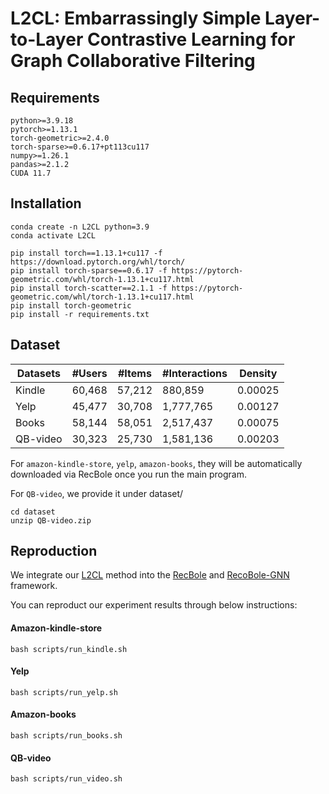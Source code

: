 # L2CL: Embarrassingly Simple Layer-to-Layer Contrastive Learning for Graph Collaborative Filtering

## Requirements
```
python>=3.9.18
pytorch>=1.13.1
torch-geometric>=2.4.0
torch-sparse>=0.6.17+pt113cu117
numpy>=1.26.1
pandas>=2.1.2
CUDA 11.7
```

## Installation
```
conda create -n L2CL python=3.9
conda activate L2CL

pip install torch==1.13.1+cu117 -f https://download.pytorch.org/whl/torch/
pip install torch-sparse==0.6.17 -f https://pytorch-geometric.com/whl/torch-1.13.1+cu117.html
pip install torch-scatter==2.1.1 -f https://pytorch-geometric.com/whl/torch-1.13.1+cu117.html
pip install torch-geometric
pip install -r requirements.txt
```

## Dataset

| Datasets    | #Users | #Items | #Interactions | Density  |
|-------------|--------|--------|---------------|----------|
| Kindle      | 60,468 | 57,212 | 880,859       | 0.00025  |
| Yelp        | 45,477 | 30,708 | 1,777,765     | 0.00127  |
| Books       | 58,144 | 58,051 | 2,517,437     | 0.00075  |
| QB-video    | 30,323 | 25,730 | 1,581,136     | 0.00203  |

For `amazon-kindle-store`, `yelp`, `amazon-books`, they will be automatically downloaded via RecBole once you run the main program.

For `QB-video`, we provide it under dataset/
```
cd dataset
unzip QB-video.zip
```


## Reproduction

We integrate our [L2CL](./recbole_gnn/model/general_recommender/l2cl.py) method into the [RecBole](https://recbole.io/) and [RecoBole-GNN](https://github.com/RUCAIBox/RecBole-GNN) framework.

You can reproduct our experiment results through below instructions:

#### Amazon-kindle-store
```
bash scripts/run_kindle.sh
```

#### Yelp
```
bash scripts/run_yelp.sh
```

#### Amazon-books
```
bash scripts/run_books.sh
```

#### QB-video
```
bash scripts/run_video.sh
```

